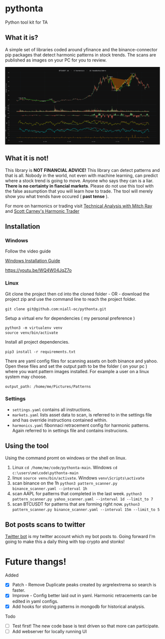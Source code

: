 # pythonta
Python tool kit for TA

## What it is?
A simple set of libraries coded around yfinance and the binance-connector pip packages that detect harmonic patterns in stock trends.  The scans are published as images on your PC for you to review.

![This is an image](./images/BTCUSDT_1d.png)

## What it is not!
This library is **NOT FINANCIAL ADVICE!** This library can detect patterns and that is all.  Nobody in the world, not even with machine learning, can predict where a stock trend is going to move.  Anyone who says they can is a liar.  **There is no certainty in fiancial markets**.  Please do not use this tool with the false assumption that you will learn how to trade.  The tool will merely show you what trends have occured ( **past tense** ).

For more on harmonics or trading visit [Technical Analysis with Mitch Ray](http://mitchrayta.com) and [Scott Carney's Harmonic Trader](http://www.harmonictrader.com)


## Installation

### Windows
Follow the video guide

[Windows Installation Guide](https://www.youtube.com/embed/WQ4W04JqZ7o)

https://youtu.be/WQ4W04JqZ7o

### Linux
Git clone the project then cd into the cloned folder - OR - download the project zip and use the command line to reach the project folder.

```git clone git@github.com:niall-oc/pythonta.git```

Setup a virtual env for dependencies ( my personal preference )

```
python3 -m virtualenv venv
source venv/bin/activate
```

Install all project dependencies.

```pip3 install -r requirements.txt```

There are yaml config files for scanning assets on both binance and yahoo.  Open these files and set the output path to be the folder ( on your pc ) where you want pattern images installed. For example a user on a linux system may choose.

```output_path: /home/me/Pictures/Patterns```

### Settings
* ```settings.yaml``` contains all instructions.
* ```markets.yaml``` lists asset data to scan, is referred to in the settings file and has override instructions contained within.
* ```harmonics.yaml``` fibonnaci retracement config for harmonic patterns. Again referred to in settings file and contains instrucions.

## Using the tool

Using the command promt on windows or the shell on linux.

1. Linux ```cd /home/me/code/pythonta-main```. Windows ```cd c:\users\me\code\pythonta-main```
2. linux ```source venv/bin/activate```. Windows ```venv\Scripts\activate```
3. scan binance on the 1h ```python3 pattern_scanner.py binance_scanner.yaml --interval 1h```
4. scan AAPL for patterns that completed in the last week. ```python3 pattern_scanner.py yahoo_scanner.yaml --interval 1d --limit_to 7```
5. scan BTCUSDT for patterns that are forming right now. ```python3 pattern_scanner.py binance_scanner.yaml --interval 15m --limit_to 5```



## Bot posts scans to twitter
[Twitter bot](http://twitter.com/ZechsMarquie) is my twitter account which my bot posts to. Going forward I'm going to make this a daily thing with top crypto and stonks!

# Future thangs!
Added
- [x] Patch - Remove Duplicate peaks created by argrelextrema so search is faster.
- [x] Improve - Config better laid out in yaml.  Harmonic retracements can be edited in yaml configs.
- [x] Add hooks for storing patterns in mongodb for historical analysis.

Todo
- [ ] Test first!  The new code base is test driven so that more can participate.
- [ ] Add webserver for locally running UI
